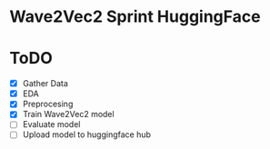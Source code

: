 # Wave2Vec2 Sprint HuggingFace

# ToDO
- [x] Gather Data
- [x] EDA
- [x] Preprocesing
- [x] Train Wave2Vec2 model
- [ ] Evaluate model
- [ ] Upload model to huggingface hub